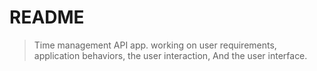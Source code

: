 # README

> Time management API app. working on user requirements, application behaviors, the user interaction, And the user interface.
